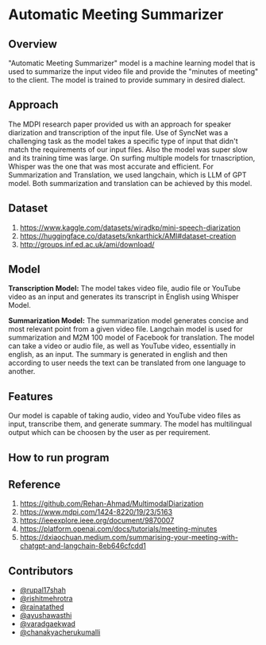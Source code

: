# Automatic Meeting Summarizer

## Overview
"Automatic Meeting Summarizer" model is a machine learning model that is used to summarize the input video file and provide the "minutes of meeting" to the client. The model is trained to provide summary in desired dialect. 

## Approach
The MDPI research paper provided us with an approach for speaker diarization and transcription of the input file. Use of SyncNet was a challenging task as the model takes a specific type of input that didn't match the requirements of our input files. Also the model was super slow and its training time was large. 
On surfing multiple models for trnascription, Whisper was the one that was most accurate and efficient. 
For Summarization and Translation, we used langchain, which is LLM of GPT model. Both summarization and translation can be achieved by this model.

## Dataset
1. https://www.kaggle.com/datasets/wiradkp/mini-speech-diarization
2. https://huggingface.co/datasets/knkarthick/AMI#dataset-creation
3. http://groups.inf.ed.ac.uk/ami/download/

## Model
**Transcription Model:** The model takes video file, audio file or YouTube video as an input and generates its transcript in English using Whisper Model.

**Summarization Model:** The summarization model generates concise and most relevant point from a given video file. Langchain model is used for summarization and M2M 100 model of Facebook for translation. 
The model can take a video or audio file, as well as YouTube video, essentially in english, as an input. The summary is generated in english and then according to user needs the text can be translated from one language to another. 

## Features
Our model is capable of taking audio, video and YouTube video files as input, transcribe them, and generate summary. The model has multilingual output which can be choosen by the user as per requirement. 

## How to run program


## Reference
1. https://github.com/Rehan-Ahmad/MultimodalDiarization
2. https://www.mdpi.com/1424-8220/19/23/5163
3. https://ieeexplore.ieee.org/document/9870007
4. https://platform.openai.com/docs/tutorials/meeting-minutes
5. https://dxiaochuan.medium.com/summarising-your-meeting-with-chatgpt-and-langchain-8eb646cfcdd1

## Contributors
- [@rupal17shah](https://github.com/rupal17shah)
- [@rishitmehrotra](https://github.com/mehrotrarishit)
- [@rainatathed](https://github.com/Raina-310304)
- [@ayushawasthi](https://github.com/ayushawasthi24)
- [@varadgaekwad](https://github.com/Varad-22)
- [@chanakyacherukumalli](https://github.com/Chanakya2456)
